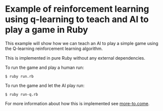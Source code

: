 # Example of reinforcement learning using q-learning to teach and AI to play a game in Ruby
This example will show how we can teach an AI to play a simple game using the Q-learning reinforcement learning algorithm.

This is implemented in pure Ruby without any external dependencies. 

To run the game and play a human run:

```
$ ruby run.rb
```

To run the game and let the AI play run:

```
$ ruby run-q.rb
```

For more information about how this is implemented see [more-to.come](more-to.come).
